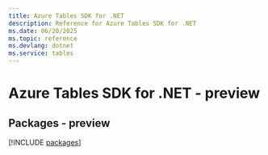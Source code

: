```yaml
---
title: Azure Tables SDK for .NET
description: Reference for Azure Tables SDK for .NET
ms.date: 06/20/2025
ms.topic: reference
ms.devlang: dotnet
ms.service: tables
---
```

# Azure Tables SDK for .NET - preview
## Packages - preview
[!INCLUDE [packages](tables-index.md)]